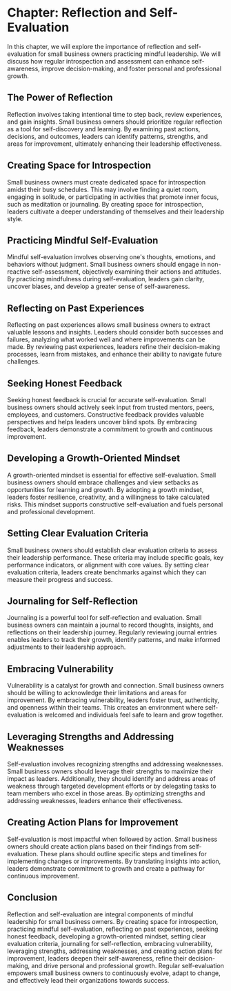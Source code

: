 Chapter: Reflection and Self-Evaluation
=======================================

In this chapter, we will explore the importance of reflection and self-evaluation for small business owners practicing mindful leadership. We will discuss how regular introspection and assessment can enhance self-awareness, improve decision-making, and foster personal and professional growth.

The Power of Reflection
-----------------------

Reflection involves taking intentional time to step back, review experiences, and gain insights. Small business owners should prioritize regular reflection as a tool for self-discovery and learning. By examining past actions, decisions, and outcomes, leaders can identify patterns, strengths, and areas for improvement, ultimately enhancing their leadership effectiveness.

Creating Space for Introspection
--------------------------------

Small business owners must create dedicated space for introspection amidst their busy schedules. This may involve finding a quiet room, engaging in solitude, or participating in activities that promote inner focus, such as meditation or journaling. By creating space for introspection, leaders cultivate a deeper understanding of themselves and their leadership style.

Practicing Mindful Self-Evaluation
----------------------------------

Mindful self-evaluation involves observing one's thoughts, emotions, and behaviors without judgment. Small business owners should engage in non-reactive self-assessment, objectively examining their actions and attitudes. By practicing mindfulness during self-evaluation, leaders gain clarity, uncover biases, and develop a greater sense of self-awareness.

Reflecting on Past Experiences
------------------------------

Reflecting on past experiences allows small business owners to extract valuable lessons and insights. Leaders should consider both successes and failures, analyzing what worked well and where improvements can be made. By reviewing past experiences, leaders refine their decision-making processes, learn from mistakes, and enhance their ability to navigate future challenges.

Seeking Honest Feedback
-----------------------

Seeking honest feedback is crucial for accurate self-evaluation. Small business owners should actively seek input from trusted mentors, peers, employees, and customers. Constructive feedback provides valuable perspectives and helps leaders uncover blind spots. By embracing feedback, leaders demonstrate a commitment to growth and continuous improvement.

Developing a Growth-Oriented Mindset
------------------------------------

A growth-oriented mindset is essential for effective self-evaluation. Small business owners should embrace challenges and view setbacks as opportunities for learning and growth. By adopting a growth mindset, leaders foster resilience, creativity, and a willingness to take calculated risks. This mindset supports constructive self-evaluation and fuels personal and professional development.

Setting Clear Evaluation Criteria
---------------------------------

Small business owners should establish clear evaluation criteria to assess their leadership performance. These criteria may include specific goals, key performance indicators, or alignment with core values. By setting clear evaluation criteria, leaders create benchmarks against which they can measure their progress and success.

Journaling for Self-Reflection
------------------------------

Journaling is a powerful tool for self-reflection and evaluation. Small business owners can maintain a journal to record thoughts, insights, and reflections on their leadership journey. Regularly reviewing journal entries enables leaders to track their growth, identify patterns, and make informed adjustments to their leadership approach.

Embracing Vulnerability
-----------------------

Vulnerability is a catalyst for growth and connection. Small business owners should be willing to acknowledge their limitations and areas for improvement. By embracing vulnerability, leaders foster trust, authenticity, and openness within their teams. This creates an environment where self-evaluation is welcomed and individuals feel safe to learn and grow together.

Leveraging Strengths and Addressing Weaknesses
----------------------------------------------

Self-evaluation involves recognizing strengths and addressing weaknesses. Small business owners should leverage their strengths to maximize their impact as leaders. Additionally, they should identify and address areas of weakness through targeted development efforts or by delegating tasks to team members who excel in those areas. By optimizing strengths and addressing weaknesses, leaders enhance their effectiveness.

Creating Action Plans for Improvement
-------------------------------------

Self-evaluation is most impactful when followed by action. Small business owners should create action plans based on their findings from self-evaluation. These plans should outline specific steps and timelines for implementing changes or improvements. By translating insights into action, leaders demonstrate commitment to growth and create a pathway for continuous improvement.

Conclusion
----------

Reflection and self-evaluation are integral components of mindful leadership for small business owners. By creating space for introspection, practicing mindful self-evaluation, reflecting on past experiences, seeking honest feedback, developing a growth-oriented mindset, setting clear evaluation criteria, journaling for self-reflection, embracing vulnerability, leveraging strengths, addressing weaknesses, and creating action plans for improvement, leaders deepen their self-awareness, refine their decision-making, and drive personal and professional growth. Regular self-evaluation empowers small business owners to continuously evolve, adapt to change, and effectively lead their organizations towards success.
